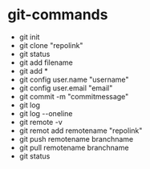 # git-commands
- git init
- git clone "repolink"
- git status
- git add filename
- git add *
- git config user.name "username"
- git config user.email "email"
- git commit -m "commitmessage"
- git log
- git log --oneline
- git remote -v
- git remot add remotename "repolink"
- git push remotename branchname
- git pull remotename branchname
- git status
